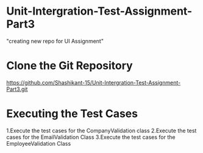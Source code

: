 # Unit-Intergration-Test-Assignment-Part3
"creating new repo for UI Assignment"

# Clone the Git Repository
https://github.com/Shashikant-15/Unit-Intergration-Test-Assignment-Part3.git

# Executing the Test Cases
1.Execute the test cases for the CompanyValidation class
2.Execute the test cases for the EmailValidation Class
3.Execute the test cases for the EmployeeValidation Class
